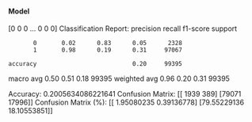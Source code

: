 #### Model
[0 0 0 ... 0 0 0]
Classification Report:
              precision    recall  f1-score   support

           0       0.02      0.83      0.05      2328
           1       0.98      0.19      0.31     97067

    accuracy                           0.20     99395
   macro avg       0.50      0.51      0.18     99395
weighted avg       0.96      0.20      0.31     99395

Accuracy: 0.2005634086221641
Confusion Matrix:
[[ 1939   389]
 [79071 17996]]
Confusion Matrix (%):
[[ 1.95080235  0.39136778]
 [79.55229136 18.10553851]]
